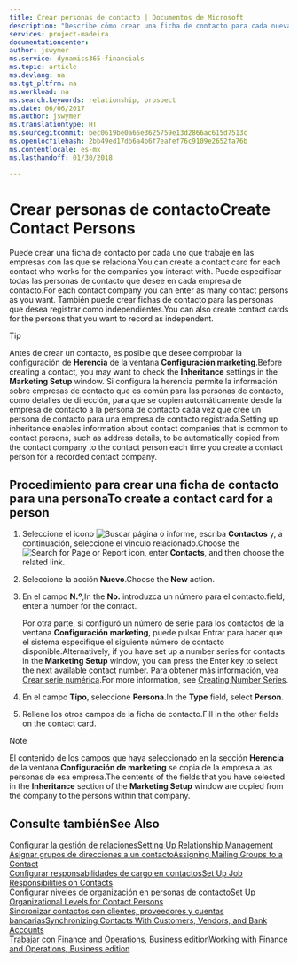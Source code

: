 ```yaml
---
title: Crear personas de contacto | Documentos de Microsoft
description: "Describe cómo crear una ficha de contacto para cada nueva persona o cliente potencial con el que interactúe o tenga una relación de negocio."
services: project-madeira
documentationcenter: 
author: jswymer
ms.service: dynamics365-financials
ms.topic: article
ms.devlang: na
ms.tgt_pltfrm: na
ms.workload: na
ms.search.keywords: relationship, prospect
ms.date: 06/06/2017
ms.author: jswymer
ms.translationtype: HT
ms.sourcegitcommit: bec0619be0a65e3625759e13d2866ac615d7513c
ms.openlocfilehash: 2bb49ed17db6a4b6f7eafef76c9109e2652fa76b
ms.contentlocale: es-mx
ms.lasthandoff: 01/30/2018

---
```

# <a name="create-contact-persons"></a><span data-ttu-id="d3e1c-103">Crear personas de contacto</span><span class="sxs-lookup"><span data-stu-id="d3e1c-103">Create Contact Persons</span></span>
<span data-ttu-id="d3e1c-104">Puede crear una ficha de contacto por cada uno que trabaje en las empresas con las que se relaciona.</span><span class="sxs-lookup"><span data-stu-id="d3e1c-104">You can create a contact card for each contact who works for the companies you interact with.</span></span> <span data-ttu-id="d3e1c-105">Puede especificar todas las personas de contacto que desee en cada empresa de contacto.</span><span class="sxs-lookup"><span data-stu-id="d3e1c-105">For each contact company you can enter as many contact persons as you want.</span></span> <span data-ttu-id="d3e1c-106">También puede crear fichas de contacto para las personas que desea registrar como independientes.</span><span class="sxs-lookup"><span data-stu-id="d3e1c-106">You can also create contact cards for the persons that you want to record as independent.</span></span>

> [!TIP]  
>   <span data-ttu-id="d3e1c-107">Antes de crear un contacto, es posible que desee comprobar la configuración de **Herencia** de la ventana **Configuración marketing**.</span><span class="sxs-lookup"><span data-stu-id="d3e1c-107">Before creating a contact, you may want to check the **Inheritance** settings in the **Marketing Setup** window.</span></span> <span data-ttu-id="d3e1c-108">Si configura la herencia permite la información sobre empresas de contacto que es común para las personas de contacto, como detalles de dirección, para que se copien automáticamente desde la empresa de contacto a la persona de contacto cada vez que cree un persona de contacto para una empresa de contacto registrada.</span><span class="sxs-lookup"><span data-stu-id="d3e1c-108">Setting up inheritance enables information about contact companies that is common to contact persons, such as address details, to be automatically copied from the contact company to the contact person each time you create a contact person for a recorded contact company.</span></span>

## <a name="to-create-a-contact-card-for-a-person"></a><span data-ttu-id="d3e1c-109">Procedimiento para crear una ficha de contacto para una persona</span><span class="sxs-lookup"><span data-stu-id="d3e1c-109">To create a contact card for a person</span></span>
1. <span data-ttu-id="d3e1c-110">Seleccione el icono ![Buscar página o informe](media/ui-search/search_small.png "icono Buscar página o informe"), escriba **Contactos** y, a continuación, seleccione el vínculo relacionado.</span><span class="sxs-lookup"><span data-stu-id="d3e1c-110">Choose the ![Search for Page or Report](media/ui-search/search_small.png "Search for Page or Report icon") icon, enter **Contacts**, and then choose the related link.</span></span>
2. <span data-ttu-id="d3e1c-111">Seleccione la acción **Nuevo**.</span><span class="sxs-lookup"><span data-stu-id="d3e1c-111">Choose the **New** action.</span></span>
3. <span data-ttu-id="d3e1c-112">En el campo **N.º**,</span><span class="sxs-lookup"><span data-stu-id="d3e1c-112">In the **No.**</span></span> <span data-ttu-id="d3e1c-113">introduzca un número para el contacto.</span><span class="sxs-lookup"><span data-stu-id="d3e1c-113">field, enter a number for the contact.</span></span>

    <span data-ttu-id="d3e1c-114">Por otra parte, si configuró un número de serie para los contactos de la ventana **Configuración marketing**, puede pulsar Entrar para hacer que el sistema especifique el siguiente número de contacto disponible.</span><span class="sxs-lookup"><span data-stu-id="d3e1c-114">Alternatively, if you have set up a number series for contacts in the **Marketing Setup** window, you can press the Enter key to select the next available contact number.</span></span> <span data-ttu-id="d3e1c-115">Para obtener más información, vea [Crear serie numérica](ui-create-number-series.md).</span><span class="sxs-lookup"><span data-stu-id="d3e1c-115">For more information, see [Creating Number Series](ui-create-number-series.md).</span></span>
4. <span data-ttu-id="d3e1c-116">En el campo **Tipo**, seleccione **Persona**.</span><span class="sxs-lookup"><span data-stu-id="d3e1c-116">In the **Type** field, select **Person**.</span></span>
5. <span data-ttu-id="d3e1c-117">Rellene los otros campos de la ficha de contacto.</span><span class="sxs-lookup"><span data-stu-id="d3e1c-117">Fill in the other fields on the contact card.</span></span>

> [!NOTE]  
>   <span data-ttu-id="d3e1c-118">El contenido de los campos que haya seleccionado en la sección **Herencia** de la ventana **Configuración de marketing** se copia de la empresa a las personas de esa empresa.</span><span class="sxs-lookup"><span data-stu-id="d3e1c-118">The contents of the fields that you have selected in the **Inheritance** section of the **Marketing Setup** window are copied from the company to the persons within that company.</span></span>

## <a name="see-also"></a><span data-ttu-id="d3e1c-119">Consulte también</span><span class="sxs-lookup"><span data-stu-id="d3e1c-119">See Also</span></span>
[<span data-ttu-id="d3e1c-120">Configurar la gestión de relaciones</span><span class="sxs-lookup"><span data-stu-id="d3e1c-120">Setting Up Relationship Management</span></span>](marketing-setup-marketing.md)  
[<span data-ttu-id="d3e1c-121">Asignar grupos de direcciones a un contacto</span><span class="sxs-lookup"><span data-stu-id="d3e1c-121">Assigning Mailing Groups to a Contact</span></span>](marketing-mailing-groups.md#AssignMailGroupContact)  
[<span data-ttu-id="d3e1c-122">Configurar responsabilidades de cargo en contactos</span><span class="sxs-lookup"><span data-stu-id="d3e1c-122">Set Up Job Responsibilities on Contacts</span></span>](marketing-job-responsibilities.md)  
[<span data-ttu-id="d3e1c-123">Configurar niveles de organización en personas de contacto</span><span class="sxs-lookup"><span data-stu-id="d3e1c-123">Set Up Organizational Levels for Contact Persons</span></span>](marketing-organizational-levels.md)  
[<span data-ttu-id="d3e1c-124">Sincronizar contactos con clientes, proveedores y cuentas bancarias</span><span class="sxs-lookup"><span data-stu-id="d3e1c-124">Synchronizing Contacts With Customers, Vendors, and Bank Accounts</span></span>](marketing-synchronize-contacts-customers-vendors-bank-accounts.md)  
[<span data-ttu-id="d3e1c-125">Trabajar con Finance and Operations, Business edition</span><span class="sxs-lookup"><span data-stu-id="d3e1c-125">Working with Finance and Operations, Business edition</span></span>](ui-work-product.md)  

